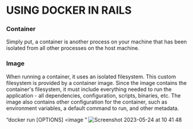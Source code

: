 # USING DOCKER IN RAILS

### Container
Simply put, a container is another process on your machine that has been isolated from all other processes on the host machine.

### Image
When running a container, it uses an isolated filesystem. This custom filesystem is provided by a container image. Since the image contains the container's filesystem, it must include everything needed to run the application - all dependencies, configuration, scripts, binaries, etc. The image also contains other configuration for the container, such as environment variables, a default command to run, and other metadata.

“docker run [OPTIONS] <image <command>”
![Screenshot 2023-05-24 at 10 41 48](https://github.com/daniel-enqz/ruby-corners-100/assets/72522628/c97a8abd-c6e2-4dca-aacb-f80771e854d2)
